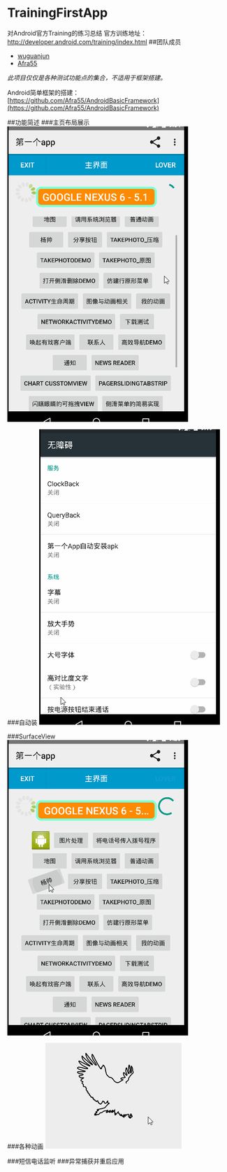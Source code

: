 # TrainingFirstApp
对Android官方Training的练习总结
官方训练地址：http://developer.android.com/training/index.html
##团队成员
* [wuguanjun](https://github.com/wuguanjun "wuguanju")
* [Afra55](https://github.com/Afra55 "yangshuai")

*此项目仅仅是各种测试功能点的集合，不适用于框架搭建。*

Android简单框架的搭建：
[https://github.com/Afra55/AndroidBasicFramework](https://github.com/Afra55/AndroidBasicFramework)

##功能简述
###主页布局展示
![home](https://raw.githubusercontent.com/Afra55/TrainingFirstApp/master/readme_img/show_home.gif)

###自动装
![自动装](https://raw.githubusercontent.com/Afra55/TrainingFirstApp/master/readme_img/auto_install.gif)

###SurfaceView
![SurfaceView](https://raw.githubusercontent.com/Afra55/TrainingFirstApp/master/readme_img/surfaceView_temp.gif)

###各种动画
![动画](https://raw.githubusercontent.com/Afra55/TrainingFirstApp/master/readme_img/anim_show.gif)

###短信电话监听
###异常捕获并重启应用

